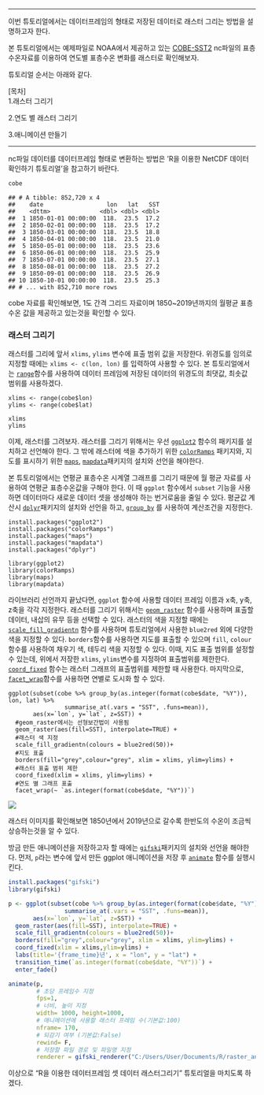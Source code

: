 ------------------------------------------------------------------------

이번 튜토리얼에서는 데이터프레임의 형태로 저장된 데이터로 래스터 그리는 방법을 설명하고자 한다.

본 튜토리얼에서는 예제파일로 NOAA에서 제공하고 있는 [COBE-SST2](https://psl.noaa.gov/data/gridded/data.cobe2.html) nc파일의 표층수온자료를 이용하여 연도별 표층수온 변화를 래스터로 확인해보자.

튜토리얼 순서는 아래와 같다.

\[목차\]  
1.래스터 그리기

2.연도 별 래스터 그리기

3.애니메이션 만들기

------------------------------------------------------------------------

nc파일 데이터를 데이터프레임 형태로 변환하는 방법은 ’R을 이용한 NetCDF 데이터 확인하기 튜토리얼’을 참고하기 바란다.

``` r
cobe
```

    ## # A tibble: 852,720 x 4
    ##    date                  lon   lat   SST
    ##    <dttm>              <dbl> <dbl> <dbl>
    ##  1 1850-01-01 00:00:00  118.  23.5  17.2
    ##  2 1850-02-01 00:00:00  118.  23.5  17.2
    ##  3 1850-03-01 00:00:00  118.  23.5  18.8
    ##  4 1850-04-01 00:00:00  118.  23.5  21.0
    ##  5 1850-05-01 00:00:00  118.  23.5  23.6
    ##  6 1850-06-01 00:00:00  118.  23.5  25.9
    ##  7 1850-07-01 00:00:00  118.  23.5  27.1
    ##  8 1850-08-01 00:00:00  118.  23.5  27.2
    ##  9 1850-09-01 00:00:00  118.  23.5  26.9
    ## 10 1850-10-01 00:00:00  118.  23.5  25.3
    ## # ... with 852,710 more rows

cobe 자료를 확인해보면, 1도 간격 그리드 자료이며 1850~2019년까지의 월평균 표층수온 값을 제공하고 있는것을 확인할 수 있다.

### 래스터 그리기

래스터를 그리에 앞서 `xlims`, `ylims` 변수에 표출 범위 값을 저장한다. 
위경도를 임의로 지정할 때에는 `xlims <- c(lon, lon)` 를 입력하여 사용할 수 있다. 본 튜토리얼에서는 [`range`](https://www.rdocumentation.org/packages/base/versions/3.6.2/topics/range)함수를 사용하여 데이터 프레임에 저장된 데이터의 위경도의 최댓값, 최솟값 범위를 사용하겠다.

```{r message=FALSE, warning=FALSE}
xlims <- range(cobe$lon)
ylims <- range(cobe$lat)

xlims
ylims
```

이제, 래스터를 그려보자. 래스터를 그리기 위해서는 우선 [`ggplot2`](https://www.rdocumentation.org/packages/ggplot2/versions/3.3.0) 함수의 패키지를 설치하고 선언해야 한다. 그 밖에 래스터에 색을 추가하기 위한 [`colorRamps`](https://www.rdocumentation.org/packages/colorRamps/versions/2.3) 패키지와, 지도를 표시하기 위한 [`maps`](https://www.rdocumentation.org/packages/maps/versions/3.3.0), [`mapdata`](https://www.rdocumentation.org/packages/mapdata/versions/2.3.0)패키지의 설치와 선언을 해야한다.

본 튜토리얼에서는 연평균 표층수온 시계열 그래프를 그리기 때문에 월 평균 자료를 사용하여 연평균 표층수온값을 구해야 한다. 이 때 `ggplot` 함수에서 `subset` 기능을 사용하면 데이터마다 새로운 데이터 셋을 생성해야 하는 번거로움을 줄일 수 있다. 
평균값 계산시 [`dplyr`](https://www.rdocumentation.org/packages/dbplyr/versions/1.4.2)패키지의 설치와 선언을 하고, [`group_by`](https://www.rdocumentation.org/packages/dplyr/versions/0.7.8/topics/group_by) 를 사용하여 계산조건을 지정한다.

```{r message=FALSE, warning=FALSE, eval = FALSE}
install.packages("ggplot2")
install.packages("colorRamps")
install.packages("maps")
install.packages("mapdata")
install.packages("dplyr")
```

```{r message=FALSE, warning=FALSE}
library(ggplot2)
library(colorRamps)
library(maps)
library(mapdata)
```

라이브러리 선언까지 끝났다면, `ggplot` 함수에 사용할 데이터 프레임 이름과 x축, y축, z축을 각각 지정한다. 래스터를 그리기 위해서는 [`geom_raster`](https://www.rdocumentation.org/packages/ggplot2/versions/3.3.0/topics/geom_raster) 함수를 사용하며 표출할 데이터, 내삽의 유무 등을 선택할 수 있다. 래스터의 색을 지정할 때에는 [`scale_fill_gradientn`](https://www.rdocumentation.org/packages/ggplot2/versions/3.3.0/topics/scale_colour_gradient) 함수를 사용하며 튜토리얼에서 사용한 `blue2red` 외에 다양한 색을 지정할 수 있다.
`borders`함수를 사용하면 지도를 표출할 수 있으며 `fill`, `colour` 함수를 사용하여 채우기 색, 테두리 색을 지정할 수 있다. 이때, 지도 표출 범위를 설정할 수 있는데, 위에서 저장한 `xlims`, `ylims`변수를 지정하여 표출범위를 제한한다. [`coord_fixed`](https://www.rdocumentation.org/packages/ggplot2/versions/3.3.0/topics/coord_fixed) 함수는 래스터 그래프의 표출범위를 제한할 때 사용한다. 마지막으로, [`facet_wrap`](https://www.rdocumentation.org/packages/ggplot2/versions/3.3.0/topics/facet_wrap)함수를 사용하면 연별로 도시화 할 수 있다.

```{r message=FALSE, warning=FALSE, eval = FALSE}
ggplot(subset(cobe %>% group_by(as.integer(format(cobe$date, "%Y")), lon, lat) %>% 
                summarise_at(.vars = "SST", .funs=mean)), 
       aes(x=`lon`, y=`lat`, z=SST)) +
  #geom_raster에서는 선형보간법이 사용됨
  geom_raster(aes(fill=SST), interpolate=TRUE) +
  #래스터 색 지정
  scale_fill_gradientn(colours = blue2red(50))+
  #지도 표출
  borders(fill="grey",colour="grey", xlim = xlims, ylim=ylims) +
  #래스터 표출 범위 제한
  coord_fixed(xlim = xlims, ylim=ylims) +
  #연도 별 그래프 표출
  facet_wrap(~ `as.integer(format(cobe$date, "%Y"))`)
```

![](images/sst_raster_animation.gif)

래스터 이미지를 확인해보면 1850년에서 2019년으로 갈수록 한반도의 수온이 조금씩상승하는것을 알 수 있다.

방금 만든 애니메이션을 저장하고자 할 때에는 [`gifski`](https://www.rdocumentation.org/packages/gifski/versions/0.8.6/topics/gifski)패키지의
설치와 선언을 해야한다. 먼저, `p`라는 변수에 앞서 만든 ggplot 애니메이션을 저장 후 [`animate`](https://www.rdocumentation.org/packages/gganimate/versions/1.0.5/topics/animate) 함수를 실행시킨다.

``` r
install.packages("gifski")
library(gifski)

p <- ggplot(subset(cobe %>% group_by(as.integer(format(cobe$date, "%Y")), lon, lat) %>% 
                summarise_at(.vars = "SST", .funs=mean)),
       aes(x=`lon`, y=`lat`, z=SST)) +
  geom_raster(aes(fill=SST), interpolate=TRUE) +
  scale_fill_gradientn(colours = blue2red(50))+
  borders(fill="grey",colour="grey", xlim = xlims, ylim=ylims) +
  coord_fixed(xlim = xlims,ylim=ylims) +
  labs(title='{frame_time}년', x = "lon", y = "lat") +
  transition_time(`as.integer(format(cobe$date, "%Y"))`) +
  enter_fade()

animate(p, 
        # 초당 프레임수 지정
        fps=1, 
        # 너비, 높이 지정
        width= 1000, height=1000,
        # 애니메이션에 사용할 래스터 프레임 수(기본값:100)
        nframe= 170,
        # 되감기 여부 (기본값:False)
        rewind= F,
        # 저장할 파일 경로 및 파일명 지정
        renderer = gifski_renderer("C:/Users/User/Documents/R/raster_animation.gif"))
```

이상으로 “R을 이용한 데이터프레임 셋 데이터 래스터그리기” 튜토리얼을 마치도록 하겠다.
